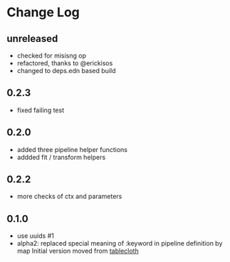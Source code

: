 # Change Log

## unreleased
- checked for misisng op
- refactored, thanks to @erickisos
- changed to deps.edn based build

## 0.2.3
 - fixed failing test
## 0.2.0
- added three pipeline helper functions
- addded fit / transform helpers
## 0.2.2
- more checks of ctx and parameters

## 0.1.0
- use uuids #1
- alpha2: replaced special meaning of :keyword in pipeline definition by map 
Initial version moved from [tablecloth](https://github.com/scicloj/tablecloth/blob/pipelines/src/tablecloth/pipeline.clj)
 
